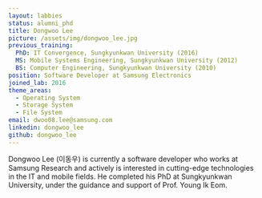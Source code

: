 ```yaml
---
layout: labbies
status: alumni_phd
title: Dongwoo Lee
picture: /assets/img/dongwoo_lee.jpg
previous_training:
  PhD: IT Convergence, Sungkyunkwan University (2016)
  MS: Mobile Systems Engineering, Sungkyunkwan University (2012)
  BS: Computer Engineering, Sungkyunkwan University (2010)   
position: Software Developer at Samsung Electronics
joined_lab: 2016
theme_areas:
  - Operating System
  - Storage System
  - File System
email: dwoo08.lee@samsung.com
linkedin: dongwoo_lee
github: dongwoo_lee
---
```


Dongwoo Lee (이동우) is currently a software developer who works at Samsung Research
and actively is interested in cutting-edge technologies in the IT and mobile fields. He completed his PhD at Sungkyunkwan University, under the guidance and support of Prof. Young Ik Eom.

 
